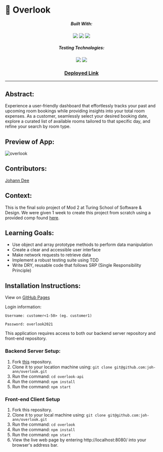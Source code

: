 # 🏨 Overlook
<div align="center">
  
##### Built With:
  <img src="https://img.shields.io/badge/JavaScript-323330?style=for-the-badge&logo=javascript&logoColor=F7DF1E" /> <img src="https://img.shields.io/badge/CSS3-1572B6?style=for-the-badge&logo=css3&logoColor=white" /> <img src="https://img.shields.io/badge/HTML5-E34F26?style=for-the-badge&logo=html5&logoColor=white" />

##### Testing Technologies:
  <img src="https://img.shields.io/badge/-mocha-%238D6748?style=for-the-badge&logo=mocha&logoColor=white" /> <img src="https://img.shields.io/badge/chai-A30701?style=for-the-badge&logo=chai&logoColor=white" />

### [Deployed Link](https://joh-ann.github.io/overlook/)
</div>

  -----
## Abstract:
Experience a user-friendly dashboard that effortlessly tracks your past and upcoming room bookings while providing insights into your total room expenses. As a customer, seamlessly select your desired booking date, explore a curated list of available rooms tailored to that specific day, and refine your search by room type.

## Preview of App:
![overlook](https://github.com/joh-ann/overlook/assets/126308696/cec1d3f8-c734-483d-92ed-c414876fc229)

## Contributors:
[Johann Dee](https://github.com/joh-ann)

## Context:
This is the final solo project of Mod 2 at Turing School of Software & Design. We were given 1 week to create this project from scratch using a provided comp found [here](https://frontend.turing.edu/projects/overlook.html).

## Learning Goals:
- Use object and array prototype methods to perform data manipulation
- Create a clear and accessible user interface
- Make network requests to retrieve data
- Implement a robust testing suite using TDD
- Write DRY, reusable code that follows SRP (Single Responsibility Principle)

## Installation Instructions:
View on [GitHub Pages](https://joh-ann.github.io/overlook/)

Login information:

```
Username: customer<1-50> (eg. customer1)

Password: overlook2021
```

This application requires access to both our backend server repository and front-end repository.

### Backend Server Setup:
1. Fork [this](https://github.com/joh-ann/overlook-api) repository.
2. Clone it to your location machine using: `git clone git@github.com:joh-ann/overlook.git`
3. Run the command: `cd overlook-api`
4. Run the command: `npm install`
5. Run the command: `npm start`

### Front-end Client Setup 
1. Fork this repository.
2. Clone it to your local machine using: `git clone git@github.com:joh-ann/overlook.git`
3. Run the command: `cd overlook`
4. Run the command: `npm install`
5. Run the command: `npm start`
6. View the live web page by entering http://localhost:8080/ into your browser's address bar.
